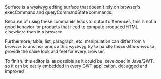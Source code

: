 Surface is a wysiwyg editing surface that doesn't rely on browser's execCommand and queryCommandState commands.

Because of using these commands leads to output differences, this is not a good behavior for products that need to compute produced HTML elsewhere than in a browser.

Furthermore, table, list, paragraph, etc. manipulation can differ from a browser to another one, so this wysiwyg try to handle these differences to provide the same look and feel for every browser.

To finish, this editor is, as possible as it could be, developed in Java/GWT, so it can be easily embedded in every GWT application, debugged and improved